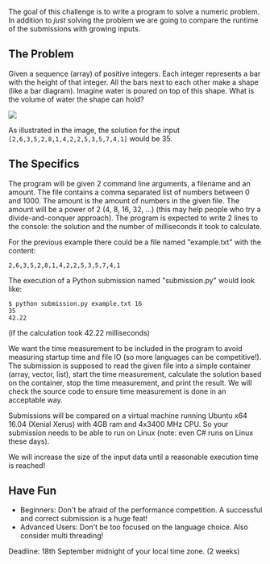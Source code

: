 The goal of this challenge is to write a program to solve a numeric problem. In addition to *just* solving the problem we are going to compare the runtime of the submissions with growing inputs.

The Problem
-----------

Given a sequence (array) of positive integers. Each integer represents a bar with the height of that integer. All the bars next to each other make a shape (like a bar diagram). Imagine water is poured on top of this shape. What is the volume of water the shape can hold?

![](/static/files/images/example.png)

As illustrated in the image, the solution for the input `[2,6,3,5,2,8,1,4,2,2,5,3,5,7,4,1]` would be 35.

The Specifics
-------------

The program will be given 2 command line arguments, a filename and an amount. The file contains a comma separated list of numbers between 0 and 1000. The amount is the amount of numbers in the given file. The amount will be a power of 2 (4, 8, 16, 32, ...) (this may help people who try a divide-and-conquer approach). The program is expected to write 2 lines to the console: the solution and the number of milliseconds it took to calculate.

For the previous example there could be a file named "example.txt" with the content:

```
2,6,3,5,2,8,1,4,2,2,5,3,5,7,4,1
```

The execution of a Python submission named "submission.py" would look like:

    $ python submission.py example.txt 16
    35
    42.22

(if the calculation took 42.22 milliseconds)

We want the time measurement to be included in the program to avoid measuring startup time and file IO (so more languages can be competitive!). The submission is supposed to read the given file into a simple container (array, vector, list), start the time measurement, calculate the solution based on the container, stop the time measurement, and print the result. We will check the source code to ensure time measurement is done in an acceptable way.

Submissions will be compared on a virtual machine running Ubuntu x64 16.04 (Xenial Xerus) with 4GB ram and 4x3400 MHz CPU. So your submission needs to be able to run on Linux (note: even C# runs on Linux these days).

We will increase the size of the input data until a reasonable execution time is reached!

Have Fun
--------

  * Beginners: Don't be afraid of the performance competition. A successful and correct submission is a huge feat!
  * Advanced Users: Don't be too focused on the language choice. Also consider multi threading!


Deadline: 18th September midnight of your local time zone. (2 weeks)
